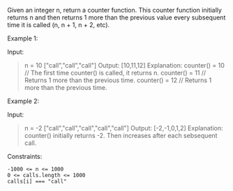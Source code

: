 Given an integer n, return a counter function. This counter function initially returns n and then returns 1 more than the previous value every subsequent time it is called (n, n + 1, n + 2, etc).

Example 1:

Input:

> n = 10
> ["call","call","call"]
> Output: [10,11,12]
> Explanation:
> counter() = 10 // The first time counter() is called, it returns n.
> counter() = 11 // Returns 1 more than the previous time.
> counter() = 12 // Returns 1 more than the previous time.

Example 2:

Input:

> n = -2
> ["call","call","call","call","call"]
> Output: [-2,-1,0,1,2]
> Explanation: counter() initially returns -2. Then increases after each sebsequent call.

Constraints:

    -1000 <= n <= 1000
    0 <= calls.length <= 1000
    calls[i] === "call"
